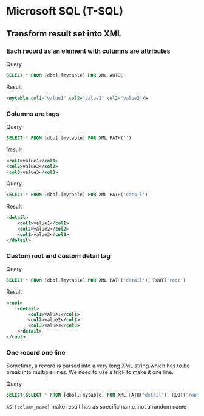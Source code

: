 # Microsoft SQL (T-SQL)

## Transform result set into XML

### Each record as an element with columns are attributes

Query 

```sql
SELECT * FROM [dbo].[mytable] FOR XML AUTO;
```

Result

```xml
<mytable col1="value1" col2="value2" col2="value2"/>
```

### Columns are tags

Query

```sql
SELECT * FROM [dbo].[mytable] FOR XML PATH('')
```

Result

```xml
<col1>value1</col1>
<col2>value2</col2>
<col3>value3</col3>
```

Query

```sql
SELECT * FROM [dbo].[mytable] FOR XML PATH('detail')
```

Result

```xml
<detail>
    <col1>value1</col1>
    <col2>value2</col2>
    <col3>value3</col3>
</detail>
```
### Custom root and custom detail tag

Query

```sql
SELECT * FROM [dbo].[mytable] FOR XML PATH('detail'), ROOT('root')
```

Result

```xml
<root>
    <detail>
        <col1>value1</col1>
        <col2>value2</col2>
        <col3>value3</col3>
    </detail>
</root>
```

### One record one line

Sometime, a record is parsed into a very long XML string which has to be break into multiple lines. We need to use a trick to make it one line.

Query

```sql
SELECT(SELECT * FROM [dbo].[mytable] FOR XML PATH('detail'), ROOT('root')) AS [column_name];
```

`AS [column_name]` make result has as specific name, not a random name